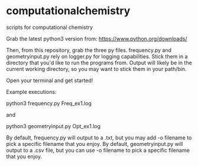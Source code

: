 # computationalchemistry
scripts for computational chemistry

Grab the latest python3 version from: https://www.python.org/downloads/

Then, from this repository, grab the three py files. frequency.py and geometryinput.py rely on logger.py for logging capabilities.
Stick them in a directory that you'd like to run the programs from. Output will likely be in the current working directory, so you may want to stick them in your path/bin.

Open your terminal and get started!

Example executions:

python3 frequency.py Freq_ex1.log

and

python3 geometryinput.py Opt_ex1.log


By default, frequency.py will output to a .txt, but you may add -o filename to pick a specific filename that you enjoy.
By default, geometryinput.py will output to a .csv file, but you can use -o filename to pick a specific filename that you enjoy.
